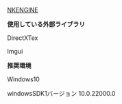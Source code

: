 <ins>NKENGINE</ins>

**使用している外部ライブラリ**

DirectXTex

Imgui


**推奨環境**

Windows10

windowsSDK1バージョン 10.0.22000.0
